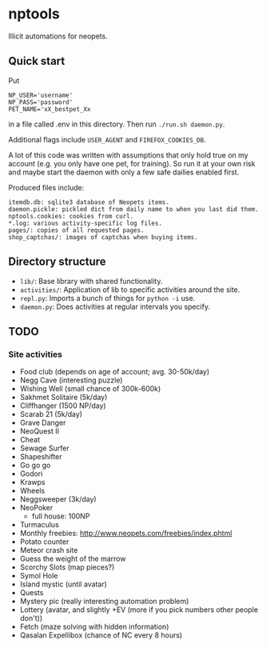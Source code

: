 # nptools

Illicit automations for neopets.

## Quick start

Put

```
NP_USER='username'
NP_PASS='password'
PET_NAME='xX_bestpet_Xx
```

in a file called .env in this directory. Then run `./run.sh daemon.py`.

Additional flags include `USER_AGENT` and `FIREFOX_COOKIES_DB`.

A lot of this code was written with assumptions that only hold true on my
account (e.g. you only have one pet, for training). So run it at your own risk
and maybe start the daemon with only a few safe dailies enabled first.

Produced files include:

```
itemdb.db: sqlite3 database of Neopets items.
daemon.pickle: pickled dict from daily name to when you last did them.
nptools.cookies: cookies from curl.
*.log: various activity-specific log files.
pages/: copies of all requested pages.
shop_captchas/: images of captchas when buying items.
```

## Directory structure

- `lib/`: Base library with shared functionality.
- `activities/`: Application of lib to specific activities around the site.
- `repl.py`: Imports a bunch of things for `python -i` use.
- `daemon.py`: Does activities at regular intervals you specify.

## TODO

### Site activities

- Food club (depends on age of account; avg. 30-50k/day)
- Negg Cave (interesting puzzle)
- Wishing Well (small chance of 300k-600k)
- Sakhmet Solitaire (5k/day)
- Cliffhanger (1500 NP/day)
- Scarab 21 (5k/day)
- Grave Danger
- NeoQuest II
- Cheat
- Sewage Surfer
- Shapeshifter
- Go go go
- Godori
- Krawps
- Wheels
- Neggsweeper (3k/day)
- NeoPoker
  - full house: 100NP
- Turmaculus
- Monthly freebies: http://www.neopets.com/freebies/index.phtml
- Potato counter
- Meteor crash site
- Guess the weight of the marrow
- Scorchy Slots (map pieces?)
- Symol Hole
- Island mystic (until avatar)
- Quests
- Mystery pic (really interesting automation problem)
- Lottery (avatar, and slightly +EV (more if you pick numbers other people don't))
- Fetch (maze solving with hidden information)
- Qasalan Expellibox (chance of NC every 8 hours)
